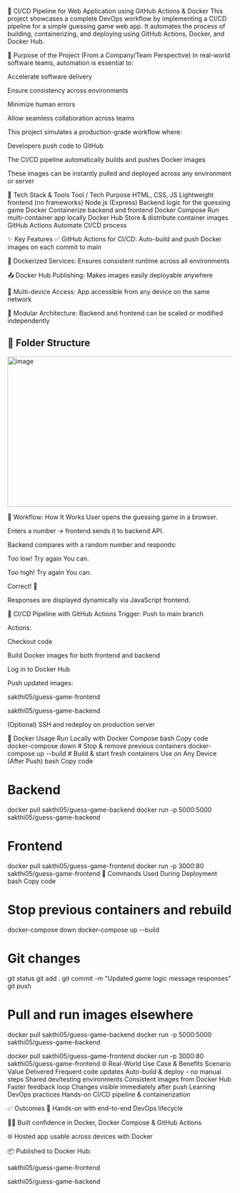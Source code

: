 🚀 CI/CD Pipeline for Web Application using GitHub Actions & Docker
This project showcases a complete DevOps workflow by implementing a CI/CD pipeline for a simple guessing game web app. It automates the process of building, containerizing, and deploying using GitHub Actions, Docker, and Docker Hub.

🎯 Purpose of the Project (From a Company/Team Perspective)
In real-world software teams, automation is essential to:

Accelerate software delivery

Ensure consistency across environments

Minimize human errors

Allow seamless collaboration across teams

This project simulates a production-grade workflow where:

Developers push code to GitHub

The CI/CD pipeline automatically builds and pushes Docker images

These images can be instantly pulled and deployed across any environment or server

🧰 Tech Stack & Tools
Tool / Tech	Purpose
HTML, CSS, JS	Lightweight frontend (no frameworks)
Node.js (Express)	Backend logic for the guessing game
Docker	Containerize backend and frontend
Docker Compose	Run multi-container app locally
Docker Hub	Store & distribute container images
GitHub Actions	Automate CI/CD process

✨ Key Features
✅ GitHub Actions for CI/CD: Auto-build and push Docker images on each commit to main

🐳 Dockerized Services: Ensures consistent runtime across all environments

📤 Docker Hub Publishing: Makes images easily deployable anywhere

🔄 Multi-device Access: App accessible from any device on the same network

🔧 Modular Architecture: Backend and frontend can be scaled or modified independently

## 📂 Folder Structure
<img width="678" height="337" alt="image" src="https://github.com/user-attachments/assets/c7c9cab1-12fb-4b34-9063-c01844d96db0" />

🚀 Workflow: How It Works
User opens the guessing game in a browser.

Enters a number → frontend sends it to backend API.

Backend compares with a random number and responds:

Too low! Try again You can.

Too high! Try again You can.

Correct! 🎉

Responses are displayed dynamically via JavaScript frontend.

🧪 CI/CD Pipeline with GitHub Actions
Trigger: Push to main branch

Actions:

Checkout code

Build Docker images for both frontend and backend

Log in to Docker Hub

Push updated images:

sakthi05/guess-game-frontend

sakthi05/guess-game-backend

(Optional) SSH and redeploy on production server

🐳 Docker Usage
Run Locally with Docker Compose
bash
Copy code
docker-compose down         # Stop & remove previous containers
docker-compose up --build   # Build & start fresh containers
Use on Any Device (After Push)
bash
Copy code
# Backend
docker pull sakthi05/guess-game-backend
docker run -p 5000:5000 sakthi05/guess-game-backend

# Frontend
docker pull sakthi05/guess-game-frontend
docker run -p 3000:80 sakthi05/guess-game-frontend
🔁 Commands Used During Deployment
bash
Copy code
# Stop previous containers and rebuild
docker-compose down
docker-compose up --build

# Git changes
git status
git add .
git commit -m "Updated game logic message responses"
git push

# Pull and run images elsewhere
docker pull sakthi05/guess-game-backend
docker run -p 5000:5000 sakthi05/guess-game-backend

docker pull sakthi05/guess-game-frontend
docker run -p 3000:80 sakthi05/guess-game-frontend
🌐 Real-World Use Case & Benefits
Scenario	Value Delivered
Frequent code updates	Auto-build & deploy – no manual steps
Shared dev/testing environments	Consistent images from Docker Hub
Faster feedback loop	Changes visible immediately after push
Learning DevOps practices	Hands-on CI/CD pipeline & containerization

✅ Outcomes
🚀 Hands-on with end-to-end DevOps lifecycle

👨‍💻 Built confidence in Docker, Docker Compose & GitHub Actions

🌐 Hosted app usable across devices with Docker

📦 Published to Docker Hub:

sakthi05/guess-game-frontend

sakthi05/guess-game-backend
